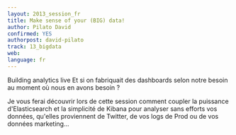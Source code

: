 ```yaml
---
layout: 2013_session_fr
title: Make sense of your (BIG) data!
author: Pilato David
confirmed: YES
authorpost: david-pilato
track: 13_bigdata
web: 
language: fr
---
```


Building analytics live
Et si on fabriquait des dashboards selon notre besoin au moment où nous en avons besoin ?

Je vous ferai découvrir lors de cette session comment coupler la puissance d'Elasticsearch et la simplicité de Kibana pour analyser sans efforts vos données, qu'elles proviennent de Twitter, de vos logs de Prod ou de vos données marketing...